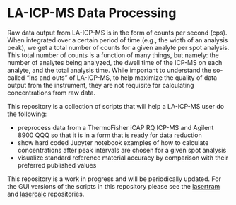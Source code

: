 # LA-ICP-MS Data Processing

Raw data output from LA-ICP-MS is in the form of counts per second (cps). When integrated over a certain period of time (e.g., the width of an analysis peak), we get a total number of counts for a given analyte per spot analysis. This total number of counts is a function of many things, but namely: the number of analytes being analyzed, the dwell time of the ICP-MS on each analyte, and the total analysis time. While important to understand the so-called “ins and outs” of LA-ICP-MS, to help maximize the quality of data output from the instrument, they are not requisite for calculating concentrations from raw data. 

This repository is a collection of scripts that will help a LA-ICP-MS user do the following:
- preprocess data from a ThermoFisher iCAP RQ ICP-MS and Agilent 8900 QQQ so that it is in a form that is ready for data reduction
- show hard coded Jupyter notebook examples of how to calculate concentrations after peak intervals are chosen for a given spot analysis
- visualize standard reference material accuracy by comparison with their preferred published values

This repository is a work in progress and will be periodically updated. For the GUI versions of the scripts in this repository please see the [lasertram](https://github.com/jlubbersgeo/lasertram) and [lasercalc](https://github.com/jlubbersgeo/lasercalc) repositories. 
